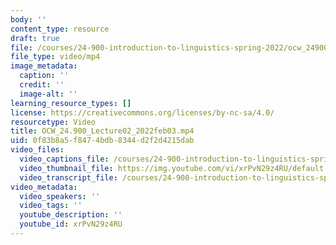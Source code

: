 ```yaml
---
body: ''
content_type: resource
draft: true
file: /courses/24-900-introduction-to-linguistics-spring-2022/ocw_24900_lecture02_2022feb03_360p_16_9.mp4
file_type: video/mp4
image_metadata:
  caption: ''
  credit: ''
  image-alt: ''
learning_resource_types: []
license: https://creativecommons.org/licenses/by-nc-sa/4.0/
resourcetype: Video
title: OCW_24.900_Lecture02_2022feb03.mp4
uid: 0f83b8a5-f847-4bdb-8344-d2f2d4215dab
video_files:
  video_captions_file: /courses/24-900-introduction-to-linguistics-spring-2022-spring-2022/1OirkU2eIwMW7oYSQPVoUNkkg0AviivUk_transcript.webvtt
  video_thumbnail_file: https://img.youtube.com/vi/xrPvN29z4RU/default.jpg
  video_transcript_file: /courses/24-900-introduction-to-linguistics-spring-2022-spring-2022/1OirkU2eIwMW7oYSQPVoUNkkg0AviivUk_transcript.pdf
video_metadata:
  video_speakers: ''
  video_tags: ''
  youtube_description: ''
  youtube_id: xrPvN29z4RU
---
```

